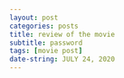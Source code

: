 ```yaml
---
layout: post
categories: posts
title: review of the movie
subtitle: password
tags: [movie post]
date-string: JULY 24, 2020
---
```



